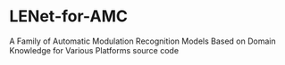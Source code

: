 # LENet-for-AMC
A Family of Automatic Modulation Recognition Models Based on Domain Knowledge for Various Platforms source code
